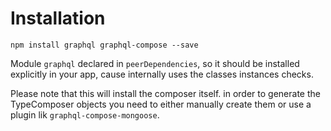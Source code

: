 # Installation

```
npm install graphql graphql-compose --save
```
Module `graphql` declared in `peerDependencies`, so it should be installed explicitly in your app, cause internally uses the classes instances checks.

Please note that this will install the composer itself. in order to generate the TypeComposer objects you need to either manually create them or use a plugin lik `graphql-compose-mongoose`.
 